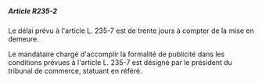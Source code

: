 ##### Article R235-2

Le délai prévu à l'article L. 235-7 est de trente jours à compter de la mise en demeure.

Le mandataire chargé d'accomplir la formalité de publicité dans les conditions prévues à l'article L. 235-7 est désigné par le président du tribunal de commerce, statuant en référé.

